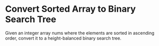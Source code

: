 # Convert Sorted Array to Binary Search Tree
 Given an integer array nums where the elements are sorted in ascending order, convert it to a  height-balanced  binary search tree.
